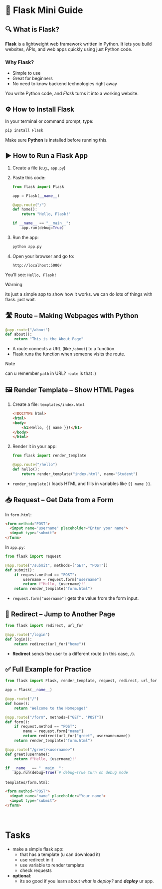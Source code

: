 # 🐍 Flask Mini Guide
## 🔍 What is Flask?
**Flask** is a lightweight web framework written in Python.
It lets you build websites, APIs, and web apps quickly using just Python code.
### Why Flask?
- Simple to use
- Great for beginners
- No need to know backend technologies right away

You write Python code, and *Flask* turns it into a working website.

## ⚙️ How to Install Flask
In your terminal or command prompt, type:
```bash
pip install Flask
```
Make sure **Python** is installed before running this.

## ▶️ How to Run a Flask App
1) Create a file (e.g., `app.py`)
2) Paste this code:
    ```python
    from flask import Flask

    app = Flask(__name__)

    @app.route("/")
    def home():
        return "Hello, Flask!"

    if __name__ == "__main__":
        app.run(debug=True)
    ```

3) Run the app:
    ```bash
    python app.py
    ```
4) Open your browser and go to:
    ```arduino
    http://localhost:5000/
    ```
You’ll see: `Hello, Flask!`

> [!WARNING]
> its just a simple app to show how it works. we can do lots of things with flask. just wait.

## 🛣️ Route – Making Webpages with Python
```python
@app.route("/about")
def about():
    return "This is the About Page"
```
- A route connects a URL (like `/about`) to a function.
- Flask runs the function when someone visits the route.

> [!NOTE]
> can u remember `path` in URL? `route` is that :)

## 🖼️ Render Template – Show HTML Pages
1) Create a file: `templates/index.html`
    ```html
    <!DOCTYPE html>
    <html>
    <body>
        <h1>Hello, {{ name }}!</h1>
    </body>
    </html>
    ```
2) Render it in your app:
    ```python
    from flask import render_template

    @app.route("/hello")
    def hello():
        return render_template("index.html", name="Student")
    ```
- `render_template()` loads HTML and fills in variables like `{{ name }}`.

## 📥 Request – Get Data from a Form
In `form.html`:
```html
<form method="POST">
  <input name="username" placeholder="Enter your name">
  <input type="submit">
</form>
```
In `app.py`:
```python
from flask import request

@app.route("/submit", methods=["GET", "POST"])
def submit():
    if request.method == "POST":
        username = request.form["username"]
        return f"Hello, {username}!"
    return render_template("form.html")
```
- `request.form["username"]` gets the value from the form input.

## 🔀 Redirect – Jump to Another Page
```python
from flask import redirect, url_for

@app.route("/login")
def login():
    return redirect(url_for("home"))
```
- **Redirect** sends the user to a different route (in this case, `/`).


## ✅ Full Example for Practice
```python
from flask import Flask, render_template, request, redirect, url_for

app = Flask(__name__)

@app.route("/")
def home():
    return "Welcome to the Homepage!"

@app.route("/form", methods=["GET", "POST"])
def form():
    if request.method == "POST":
        name = request.form["name"]
        return redirect(url_for("greet", username=name))
    return render_template("form.html")

@app.route("/greet/<username>")
def greet(username):
    return f"Hello, {username}!"

if __name__ == "__main__":
    app.run(debug=True) # debug=True turn on debug mode
```
`templates/form.html`:
```html
<form method="POST">
  <input name="name" placeholder="Your name">
  <input type="submit">
</form>
```
<br>

# Tasks
- make a simple flask app:
  - that has a template (u can download it) 
  - use redirect in it
  - use variable to render template
  - check requests
- **optional**:
  - its so good if you learn about *what is deploy?* and ***deploy*** ur app.